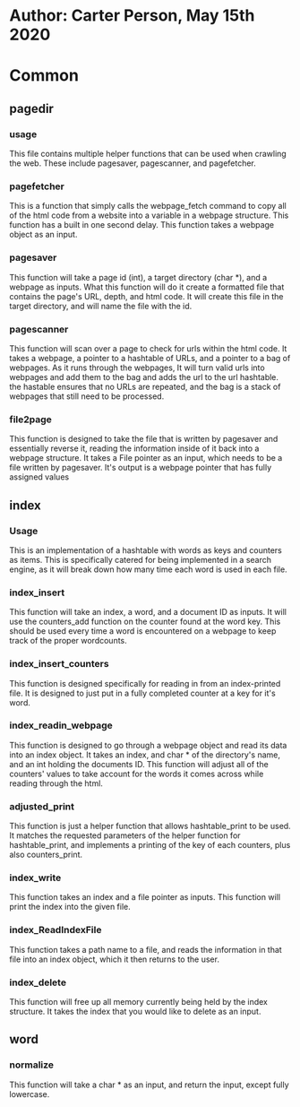 # Author: Carter Person, May 15th 2020

# Common

## pagedir

### usage

This file contains multiple helper functions that can be used when crawling the web. These include pagesaver, pagescanner, and pagefetcher.


### pagefetcher

This is a function that simply calls the webpage_fetch command to copy all of the html code from a website into a variable in a webpage structure. This function has a built in one second delay. This function takes a webpage object as an input.


### pagesaver

This function will take a page id (int), a target directory (char *), and a webpage as inputs. What this function will do it create a formatted file that contains the page's URL, depth, and html code. It will create this file in the target directory, and will name the file with the id.


### pagescanner

This function will scan over a page to check for urls within the html code. It takes a webpage, a pointer to a hashtable of URLs, and a pointer to a bag of webpages. As it runs through the webpages, It will turn valid urls into webpages and add them to the bag and adds the url to the url hashtable. the hastable ensures that no URLs are repeated, and the bag is a stack of webpages that still need to be processed.


### file2page

This function is designed to take the file that is written by pagesaver and essentially reverse it, reading the information inside of it back into a webpage structure. It takes a File pointer as an input, which needs to be a file written by pagesaver. It's output is a webpage pointer that has fully assigned values


## index


### Usage

This is an implementation of a hashtable with words as keys and counters as items. This is specifically catered for being implemented in a search engine, as it will break down how many time each word is used in each file.


### index_insert

This function will take an index, a word, and a document ID as inputs. It will use the counters_add function on the counter found at the word key. This should be used every time a word is encountered on a webpage to keep track of the proper wordcounts.


### index_insert_counters

This function is designed specifically for reading in from an index-printed file. It is designed to just put in a fully completed counter at a key for it's word.


### index_readin_webpage

This function is designed to go through a webpage object and read its data into an index object. It takes an index, and char * of the directory's name, and an int holding the documents ID. This function will adjust all of the counters' values to take account for the words it comes across while reading through the html.


### adjusted_print

This function is just a helper function that allows hashtable_print to be used. It matches the requested parameters of the helper function for hashtable_print, and implements a printing of the key of each counters, plus also counters_print.


### index_write

This function takes an index and a file pointer as inputs. This function will print the index into the given file.


### index_ReadIndexFile

This function takes a path name to a file, and reads the information in that file into an index object, which it then returns to the user.


### index_delete

This function will free up all memory currently being held by the index structure. It takes the index that you would like to delete as an input.


## word


### normalize

This function will take a char * as an input, and return the input, except fully lowercase.